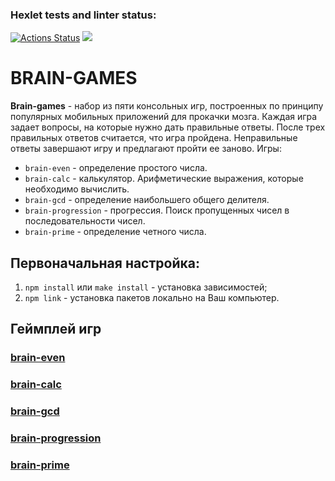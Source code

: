### Hexlet tests and linter status:
[![Actions Status](https://github.com/ryayar/frontend-project-44/actions/workflows/hexlet-check.yml/badge.svg)](https://github.com/ryayar/frontend-project-44/actions)
<a href="https://codeclimate.com/github/ryayar/frontend-project-44/maintainability"><img src="https://api.codeclimate.com/v1/badges/8e5c4e5618d23012c7d4/maintainability" /></a>

# BRAIN-GAMES
**Brain-games** - набор из пяти консольных игр, построенных по принципу популярных мобильных приложений для прокачки мозга. Каждая игра задает вопросы, на которые нужно дать правильные ответы. После трех правильных ответов считается, что игра пройдена. Неправильные ответы завершают игру и предлагают пройти ее заново. Игры:

- `brain-even` - определение простого числа.
- `brain-calc` - калькулятор. Арифметические выражения, которые необходимо вычислить.
- `brain-gcd` - определение наибольшего общего делителя.
- `brain-progression` - прогрессия. Поиск пропущенных чисел в последовательности чисел.
- `brain-prime` - определение четного числа.

## Первоначальная настройка:
1. `npm install` или `make install` - установка зависимостей;
2. `npm link` - установка пакетов локально на Ваш компьютер.

## Геймплей игр
### [brain-even](https://asciinema.org/a/tgJx7Hhz8t9dkosjNHGrH4Emb)
### [brain-calc](https://asciinema.org/a/byvfkomvzqK0DbnAEH3z7BbEe)
### [brain-gcd](https://asciinema.org/a/BhTm8Qhon9Lb8XtzE5Cr5vOIE)
### [brain-progression](https://asciinema.org/a/36UyGQIW1r05JsStIsfgQ8Onj)
### [brain-prime](https://asciinema.org/a/YPZzP0EGhmpJA7xykXgAKFtzm)